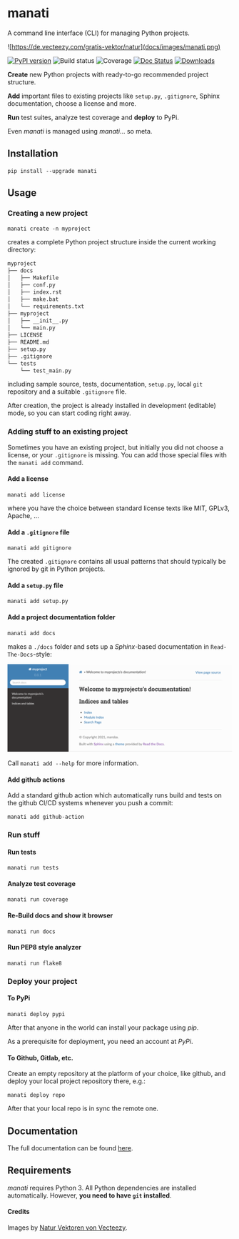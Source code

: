 
# manati

A command line interface (CLI) for managing Python projects.

![https://de.vecteezy.com/gratis-vektor/natur](docs/images/manati.png) 

[![PyPI version](https://badge.fury.io/py/manati.svg)](https://badge.fury.io/py/manati)
![Build status](https://img.shields.io/github/workflow/status/maroba/manati/Checks)
![Coverage](https://img.shields.io/codecov/c/github/maroba/manati/main.svg)
[![Doc Status](https://readthedocs.org/projects/manati/badge/?version=latest)](https://manati.readthedocs.io/en/latest/index.html)
[![Downloads](https://static.pepy.tech/personalized-badge/manati?period=week&units=international_system&left_color=grey&right_color=brightgreen&left_text=downloads%20/%20week)](https://pepy.tech/project/manati)

**Create** new Python projects with ready-to-go recommended project structure. 

**Add** important files to existing projects
like `setup.py`, `.gitignore`, Sphinx documentation, choose a license and more.

**Run** test suites, analyze test coverage and **deploy** to PyPi.

Even *manati* is managed using *manati*... so meta.

## Installation

```
pip install --upgrade manati
```

## Usage

### Creating a new project

```
manati create -n myproject
```

creates a complete Python project structure inside the current working directory:

```
myproject
├── docs
│   ├── Makefile
│   ├── conf.py
│   ├── index.rst
│   ├── make.bat
│   └── requirements.txt
├── myproject
│   ├── __init__.py
│   └── main.py
├── LICENSE
├── README.md
├── setup.py
├── .gitignore
└── tests
    └── test_main.py
```

including sample source,
tests, documentation, `setup.py`, local `git` repository and a
suitable `.gitignore` file.

After creation, the project is already installed in development (editable) mode, so you can start coding right away.


### Adding stuff to an existing project

Sometimes you have an existing project, but initially you did not choose a license,
or your `.gitignore` is missing. You can add those special files with the `manati add` command.

#### Add a license

```
manati add license
```

where you have the choice between standard license texts like MIT, GPLv3, Apache, ... 

#### Add a `.gitignore` file

```
manati add gitignore
```

The created `.gitignore` contains all usual patterns that should typically be ignored
by git in Python projects.

#### Add a `setup.py` file

```
manati add setup.py 
```

#### Add a project documentation folder

```
manati add docs
```

makes a `./docs` folder and sets up a *Sphinx*-based documentation in `Read-The-Docs`-style:

![generated docs](docs/images/docs-small.png)

Call `manati add --help` for more information.

#### Add github actions

Add a standard github action which automatically runs build and tests
on the github CI/CD systems whenever you push a commit:

```
manati add github-action
```  

### Run stuff

#### Run tests

```
manati run tests
```

#### Analyze test coverage

```
manati run coverage
```

#### Re-Build docs and show it browser

```
manati run docs
``` 

#### Run PEP8 style analyzer

```
manati run flake8
```

### Deploy your project


#### To PyPi

```
manati deploy pypi
```

After that anyone in the world can install your package using *pip*.

As a prerequisite for deployment, you need an account at *PyPi*.

#### To Github, Gitlab, etc.

Create an empty repository at the platform of your choice, like github, and 
deploy your local project repository there, e.g.:

```
manati deploy repo
```

After that your local repo is in sync the remote one.

## Documentation

The full documentation can be found [here](https://manati.readthedocs.io/en/latest/).

## Requirements

*manati* requires Python 3.
All Python dependencies are installed automatically. However, **you need to have `git` installed**.

#### Credits

Images by [Natur Vektoren von Vecteezy](https://de.vecteezy.com/gratis-vektor/natur).

